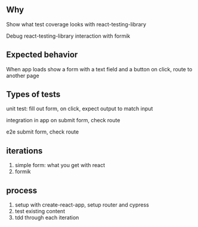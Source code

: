 ## Why
Show what test coverage looks with react-testing-library

Debug react-testing-library interaction with formik

## Expected behavior
When app loads
show a form with a text field and a button
on click, route to another page


## Types of tests
unit test:
fill out form, on click, expect output to match input

integration in app
on submit form, check route

e2e
submit form, check route

## iterations
1. simple form: what you get with react
2. formik

## process
1. setup with create-react-app, setup router and cypress
2. test existing content
3. tdd through each iteration